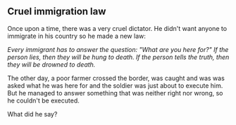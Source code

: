 Cruel immigration law
--

Once upon a time, there was a very cruel dictator. He didn't want anyone to immigrate in his country so he made a new law:


_Every immigrant has to answer the question: "What are you here for?"
If the person lies, then they will be hung to death.
If the person tells the truth, then they will be drowned to death._

The other day, a poor farmer crossed the border, was caught and was was asked what he was here for and the soldier was just about to execute him. But he managed to answer something that was neither right nor wrong, so he couldn't be executed.

What did he say?
